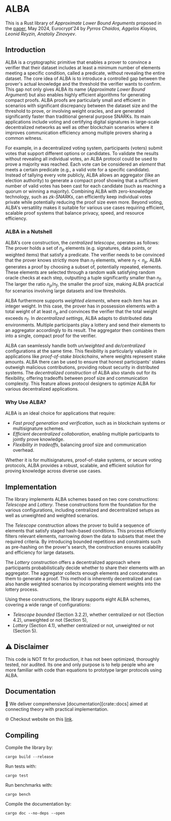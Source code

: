 # ALBA
This is a Rust library of _Approximate Lower Bound Arguments_ proposed in the [paper](https://iohk.io/en/research/library/papers/approximate-lower-bound-arguments/), May 2024, Eurocrypt'24 by _Pyrros Chaidos, Aggelos Kiayias, Leonid Reyzin, Anatoliy Zinovyev_.

## Introduction
ALBA is a cryptographic primitive that enables a prover to convince a verifier that their dataset includes at least a minimum number of elements meeting a specific condition, called a predicate, without revealing the entire dataset.
The core idea of ALBA is to introduce a controlled gap between the prover's actual knowledge and the threshold the verifier wants to confirm. 
This gap not only gives ALBA its name (_Approximate Lower Bound Argument_) but also enables highly efficient algorithms for generating compact proofs.
ALBA proofs are particularly small and efficient in scenarios with significant discrepancy between the dataset size and the threshold to prove, or involving weight oracles, and are generated significantly faster than traditional general purpose SNARKs.
Its main applications include voting and certifying digital signatures in large-scale decentralized networks as well as other blockchain scenarios where it improves communication efficiency among multiple provers sharing a common witness.

For example, in a decentralized voting system, participants (voters) submit votes that support different options or candidates.
To validate the results without revealing all individual votes, an ALBA protocol could be used to prove a majority was reached.
Each vote can be considered an _element_ that meets a certain predicate (e.g., a valid vote for a specific candidate).
Instead of tallying every vote publicly, ALBA allows an aggregator (like an election authority) to generate a compact proof showing that a sufficient number of valid votes has been cast for each candidate (such as reaching a quorum or winning a majority).
Combining ALBA with zero-knowledge technology, such as _zk-SNARKs_, can efficiently keep individual votes private while potentially reducing the proof size even more.
Beyond voting, ALBA's versatility makes it suitable for various use cases requiring efficient, scalable proof systems that balance privacy, speed, and resource efficiency.

### ALBA in a Nutshell
ALBA's core construction, the _centralized telescope_, operates as follows:  
The prover holds a set of $n_p$ elements (e.g. signatures, data points, or weighted items) that satisfy a predicate. 
The verifier needs to be convinced that the prover knows strictly more than $n_f$ elements, where $n_f < n_p$. 
ALBA generates a proof by choosing a subset of, potentially repeated, elements. These elements are selected through a random walk satisfying random oracle checks at each step, outputting a tuple significantly smaller than $n_f$.
The larger the ratio $n_p / n_f$, the smaller the proof size, making ALBA practical for scenarios involving large datasets and low thresholds.

ALBA furthermore supports *weighted elements*, where each item has an integer weight. 
In this case, the prover has in possession elements with a total weight of at least $n_p$ and convinces the verifier that the total weight exceeds $n_f$.
In *decentralized settings*, ALBA adapts to distributed data environments. 
Multiple participants play a lottery and send their elements to an aggregator accordingly to its result. The aggregator then combines them into a single, compact proof for the verifier.

ALBA can seamlessly handle both *un/weighted* and *de/centralized* configurations at the same time. 
This flexibility is particularly valuable in applications like *proof-of-stake blockchains*, where weights represent stake amounts. 
ALBA there can be used to ensure that honest participants' stakes outweigh malicious contributions, providing robust security in distributed systems.
The *decentralized construction* of ALBA also stands out for its flexibility, offering tradeoffs between proof size and communication complexity. 
This feature allows protocol designers to optimize ALBA for various decentralized applications.

### Why Use ALBA?
ALBA is an ideal choice for applications that require:
- *Fast proof generation and verification*, such as in blockchain systems or multisignature schemes.
- *Efficient decentralized collaboration*, enabling multiple participants to jointly prove knowledge.
- *Flexibility in tradeoffs*, balancing proof size and communication overhead.

Whether it is for multisignatures, proof-of-stake systems, or secure voting protocols, ALBA provides a robust, scalable, and efficient solution for proving knowledge across diverse use cases.

## Implementation
The library implements ALBA schemes based on two core constructions: *Telescope* and *Lottery*. 
These constructions form the foundation for the various configurations, including centralized and decentralized setups as well as unweighted and weighted scenarios.

The *Telescope* construction allows the prover to build a sequence of elements that satisfy staged hash-based conditions.
This process efficiently filters relevant elements, narrowing down the data to subsets that meet the required criteria.
By introducing bounded repetitions and constraints such as pre-hashing on the prover's search, the construction ensures scalability and efficiency for large datasets.

The *Lottery* construction offers a decentralized approach where participants probabilistically decide whether to share their elements with an aggregator. 
The aggregator collects enough elements and concatenates them to generate a proof. 
This method is inherently decentralized and can also handle weighted scenarios by incorporating element weights into the lottery process.

Using these constructions, the library supports eight ALBA schemes, covering a wide range of configurations:
- _Telescope bounded_ (Section 3.2.2), whether centralized or not (Section 4.2), unweighted or not (Section 5),
- _Lottery_ (Section 4.1), whether centralized or not, unweighted or not (Section 5).

## ⚠️ Disclaimer
This code is NOT fit for production, it has not been optimized, thoroughly tested, nor audited.
Its one and only purpose is to help people who are more familiar with code than equations to prototype larger protocols using ALBA.

## Documentation
📖 We deliver comprehensive [documentation][crate::docs] aimed at connecting theory with practical implementation.

🌐 Checkout website on this [link](https://alba.cardano-scaling.org).

## Compiling
Compile the library by:
```shell
cargo build --release
```

Run tests with: 
```shell
cargo test
```

Run benchmarks with: 
```shell
cargo bench
```

Compile the documentation by:
```shell
cargo doc --no-deps --open
```
